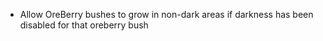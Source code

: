 * Allow OreBerry bushes to grow in non-dark areas if darkness has been disabled for that oreberry bush